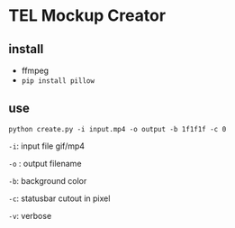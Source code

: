 # TEL Mockup Creator

## install
- ffmpeg
- `pip install pillow`


## use

`python create.py -i input.mp4 -o output -b 1f1f1f -c 0`

`-i`: input file gif/mp4

`-o` : output filename

`-b`: background color

`-c`: statusbar cutout in pixel

`-v`: verbose
